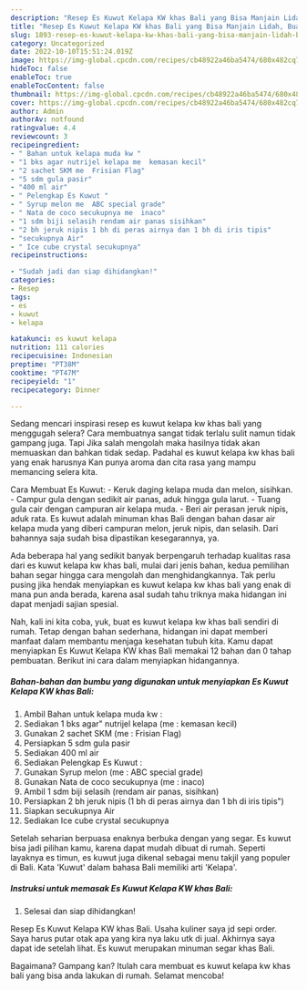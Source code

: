```yaml
---
description: "Resep Es Kuwut Kelapa KW khas Bali yang Bisa Manjain Lidah, Buat Buka Puasa Lezat Sekali"
title: "Resep Es Kuwut Kelapa KW khas Bali yang Bisa Manjain Lidah, Buat Buka Puasa Lezat Sekali"
slug: 1893-resep-es-kuwut-kelapa-kw-khas-bali-yang-bisa-manjain-lidah-buat-buka-puasa-lezat-sekali
category: Uncategorized
date: 2022-10-10T15:51:24.019Z
image: https://img-global.cpcdn.com/recipes/cb48922a46ba5474/680x482cq70/es-kuwut-kelapa-kw-khas-bali-foto-resep-utama.jpg
hideToc: false
enableToc: true
enableTocContent: false
thumbnail: https://img-global.cpcdn.com/recipes/cb48922a46ba5474/680x482cq70/es-kuwut-kelapa-kw-khas-bali-foto-resep-utama.jpg
cover: https://img-global.cpcdn.com/recipes/cb48922a46ba5474/680x482cq70/es-kuwut-kelapa-kw-khas-bali-foto-resep-utama.jpg
author: Admin
authorAv: notfound
ratingvalue: 4.4
reviewcount: 3
recipeingredient:
- " Bahan untuk kelapa muda kw "
- "1 bks agar nutrijel kelapa me  kemasan kecil"
- "2 sachet SKM me  Frisian Flag"
- "5 sdm gula pasir"
- "400 ml air"
- " Pelengkap Es Kuwut "
- " Syrup melon me  ABC special grade"
- " Nata de coco secukupnya me  inaco"
- "1 sdm biji selasih rendam air panas sisihkan"
- "2 bh jeruk nipis 1 bh di peras airnya dan 1 bh di iris tipis"
- "secukupnya Air"
- " Ice cube crystal secukupnya"
recipeinstructions:

- "Sudah jadi dan siap dihidangkan!"
categories:
- Resep
tags:
- es
- kuwut
- kelapa

katakunci: es kuwut kelapa 
nutrition: 111 calories
recipecuisine: Indonesian
preptime: "PT38M"
cooktime: "PT47M"
recipeyield: "1"
recipecategory: Dinner

---
```



Sedang mencari inspirasi resep es kuwut kelapa kw khas bali yang menggugah selera? Cara membuatnya sangat tidak terlalu sulit namun tidak gampang juga. Tapi Jika salah mengolah maka hasilnya tidak akan memuaskan dan bahkan tidak sedap. Padahal es kuwut kelapa kw khas bali yang enak harusnya Kan punya aroma dan cita rasa yang mampu memancing selera kita.


Cara Membuat Es Kuwut: - Keruk daging kelapa muda dan melon, sisihkan. - Campur gula dengan sedikit air panas, aduk hingga gula larut. - Tuang gula cair dengan campuran air kelapa muda. - Beri air perasan jeruk nipis, aduk rata. Es kuwut adalah minuman khas Bali dengan bahan dasar air kelapa muda yang diberi campuran melon, jeruk nipis, dan selasih. Dari bahannya saja sudah bisa dipastikan kesegarannya, ya.

Ada beberapa hal yang sedikit banyak berpengaruh terhadap kualitas rasa dari es kuwut kelapa kw khas bali, mulai dari jenis bahan, kedua pemilihan bahan segar hingga cara mengolah dan menghidangkannya. Tak perlu pusing jika hendak menyiapkan es kuwut kelapa kw khas bali yang enak di mana pun anda berada, karena asal sudah tahu triknya maka hidangan ini dapat menjadi sajian spesial.


Nah, kali ini kita coba, yuk, buat es kuwut kelapa kw khas bali sendiri di rumah. Tetap dengan bahan sederhana, hidangan ini dapat memberi manfaat dalam membantu menjaga kesehatan tubuh kita. Kamu dapat menyiapkan Es Kuwut Kelapa KW khas Bali memakai 12 bahan dan 0 tahap pembuatan. Berikut ini cara dalam menyiapkan hidangannya.

<!--inarticleads1-->

##### Bahan-bahan dan bumbu yang digunakan untuk menyiapkan Es Kuwut Kelapa KW khas Bali:

1. Ambil  Bahan untuk kelapa muda kw :
1. Sediakan 1 bks agar&#34; nutrijel kelapa (me : kemasan kecil)
1. Gunakan 2 sachet SKM (me : Frisian Flag)
1. Persiapkan 5 sdm gula pasir
1. Sediakan 400 ml air
1. Sediakan  Pelengkap Es Kuwut :
1. Gunakan  Syrup melon (me : ABC special grade)
1. Gunakan  Nata de coco secukupnya (me : inaco)
1. Ambil 1 sdm biji selasih (rendam air panas, sisihkan)
1. Persiapkan 2 bh jeruk nipis (1 bh di peras airnya dan 1 bh di iris tipis&#34;)
1. Siapkan secukupnya Air
1. Sediakan  Ice cube crystal secukupnya


Setelah seharian berpuasa enaknya berbuka dengan yang segar. Es kuwut bisa jadi pilihan kamu, karena dapat mudah dibuat di rumah. Seperti layaknya es timun, es kuwut juga dikenal sebagai menu takjil yang populer di Bali. Kata &#39;Kuwut&#39; dalam bahasa Bali memiliki arti &#39;Kelapa&#39;. 

<!--inarticleads2-->

##### Instruksi untuk memasak Es Kuwut Kelapa KW khas Bali:


1. Selesai dan siap dihidangkan!

Resep Es Kuwut Kelapa KW khas Bali. Usaha kuliner saya jd sepi order. Saya harus putar otak apa yang kira nya laku utk di jual. Akhirnya saya dapat ide setelah lihat. Es kuwut merupakan minuman segar khas Bali. 

Bagaimana? Gampang kan? Itulah cara membuat es kuwut kelapa kw khas bali yang bisa anda lakukan di rumah. Selamat mencoba!

